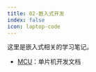 ```yaml
---
title: 02-嵌入式开发
index: false
icon: laptop-code
---
```


这里是嵌入式相关的学习笔记。

- [MCU](https://docs-site.github.io/scm-docs/)：单片机开发文档
